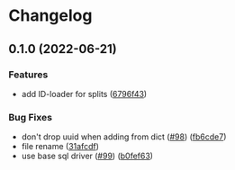 # Changelog

## 0.1.0 (2022-06-21)


### Features

* add ID-loader for splits ([6796f43](https://github.com/Aarhus-Psychiatry-Research/psycop-ml-utils/commit/6796f436231f388f345afc437377fe6c7df9c83c))


### Bug Fixes

* don't drop uuid when adding from dict ([#98](https://github.com/Aarhus-Psychiatry-Research/psycop-ml-utils/issues/98)) ([fb6cde7](https://github.com/Aarhus-Psychiatry-Research/psycop-ml-utils/commit/fb6cde77c33c6a23cca4b816074d7ef638d9e23a))
* file rename ([31afcdf](https://github.com/Aarhus-Psychiatry-Research/psycop-ml-utils/commit/31afcdfda92de2b035c32865a7b4d01a4317ff4c))
* use base sql driver ([#99](https://github.com/Aarhus-Psychiatry-Research/psycop-ml-utils/issues/99)) ([b0fef63](https://github.com/Aarhus-Psychiatry-Research/psycop-ml-utils/commit/b0fef63843df43e64aec3319a37d717d371e63b4))

